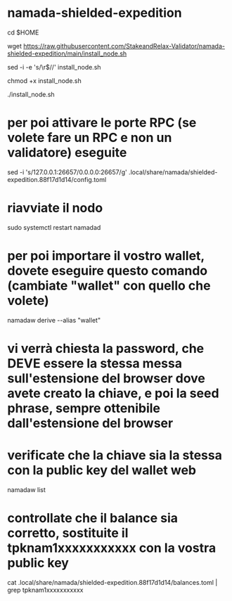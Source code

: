 # namada-shielded-expedition


cd $HOME

wget https://raw.githubusercontent.com/StakeandRelax-Validator/namada-shielded-expedition/main/install_node.sh

sed -i -e 's/\r$//' install_node.sh

chmod +x install_node.sh

./install_node.sh

# per poi attivare le porte RPC (se volete fare un RPC e non un validatore) eseguite

sed -i 's/127.0.0.1:26657/0.0.0.0:26657/g' .local/share/namada/shielded-expedition.88f17d1d14/config.toml

# riavviate il nodo
sudo systemctl restart namadad

# per poi importare il vostro wallet, dovete eseguire questo comando (cambiate "wallet" con quello che volete)
namadaw derive --alias "wallet"
# vi verrà chiesta la password, che DEVE essere la stessa messa sull'estensione del browser dove avete creato la chiave, e poi la seed phrase, sempre ottenibile dall'estensione del browser

# verificate che la chiave sia la stessa con la public key del wallet web
namadaw list

# controllate che il balance sia corretto, sostituite il tpknam1xxxxxxxxxxx con la vostra public key
cat .local/share/namada/shielded-expedition.88f17d1d14/balances.toml | grep tpknam1xxxxxxxxxxx
